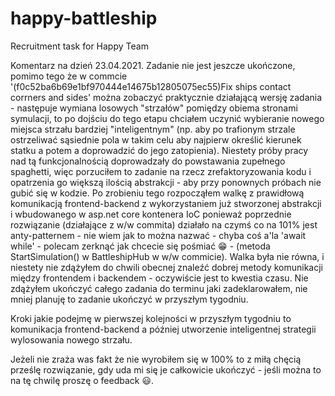 # happy-battleship
Recruitment task for Happy Team

Komentarz na dzień 23.04.2021. Zadanie nie jest jeszcze ukończone, pomimo tego że w commcie '(f0c52ba6b69e1bf970444e14675b12805075ec55)Fix ships contact corrners and sides' można zobaczyć praktycznie działającą wersję zadania - następuje wymiana losowych "strzałów" pomiędzy obiema stronami symulacji, to po dojściu do tego etapu chciałem uczynić wybieranie nowego miejsca strzału bardziej "inteligentnym" (np. aby po trafionym strzale ostrzeliwać sąsiednie pola w takim celu aby najpierw określić kierunek statku a potem a doprowadzić do jego zatopienia). Niestety próby pracy nad tą funkcjonalnością doprowadzały do powstawania zupełnego spaghetti, więc porzuciłem to zadanie na rzecz zrefaktoryzowania kodu i opatrzenia go większą ilością abstrakcji - aby przy ponownych próbach nie gubić się w kodzie. Po zrobieniu tego rozpocząłem walkę z prawidłową komunikacją frontend-backend z wykorzystaniem już stworzonej abstrakcji i wbudowanego w asp.net core kontenera IoC ponieważ poprzednie rozwiązanie (działające z w/w commita) działało na czymś co na 101% jest anty-patternem - nie wiem jak to można nazwać - chyba coś a'la 'await while' - polecam zerknąć jak chcecie się pośmiać 😁 - (metoda StartSimulation() w BattleshipHub w w/w commicie). Walka była nie równa, i niestety nie zdążyłem do chwili obecnej znaleźć dobrej metody komunikacji między frontendem i backendem - oczywiście jest to kwestia czasu.
Nie zdążyłem ukończyć całego zadania do terminu jaki zadeklarowałem, nie mniej planuję to zadanie ukończyć w przyszłym tygodniu.

Kroki jakie podejmę w pierwszej kolejności w przyszłym tygodniu to komunikacja frontend-backend a później utworzenie inteligentnej strategii wylosowania nowego strzału.

Jeżeli nie zraża was fakt że nie wyrobiłem się w 100% to z miłą chęcią prześlę rozwiązanie, gdy uda mi się je całkowicie ukończyć - jeśli można to na tę chwilę proszę o feedback 😃.

